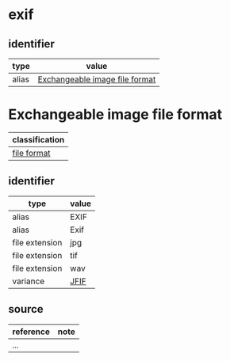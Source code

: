 # exif

## identifier
| type              | value
| ----------------- | -----
| alias             | [Exchangeable image file format](#exchangeable-image-file-format)

# Exchangeable image file format
| classification
| --------------
| [file format](image.md)

## identifier
| type              | value
| ----------------- | -----
| alias             | EXIF
| alias             | Exif
| file extension    | jpg
| file extension    | tif
| file extension    | wav
| variance          | [JFIF](jfif.md)

## source
| reference | note
| --------- | ----
| ...
